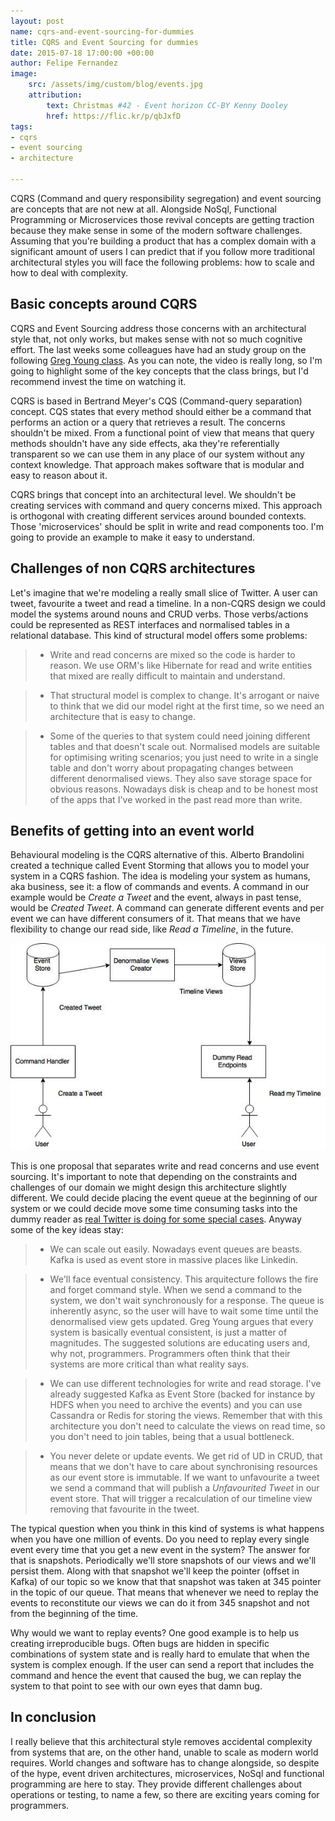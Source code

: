 ```yaml
---
layout: post
name: cqrs-and-event-sourcing-for-dummies
title: CQRS and Event Sourcing for dummies
date: 2015-07-18 17:00:00 +00:00
author: Felipe Fernandez
image:
    src: /assets/img/custom/blog/events.jpg
    attribution:
        text: Christmas #42 - Event horizon CC-BY Kenny Dooley
        href: https://flic.kr/p/qbJxfD
tags:
- cqrs
- event sourcing
- architecture

---
```


CQRS (Command and query responsibility segregation) and event sourcing are concepts that are not new at all. Alongside NoSql, Functional Programming or Microservices those revival concepts are getting traction because they make sense in some of the modern software challenges. Assuming that you're building a product that has a complex domain with a significant amount of users I can predict that if you follow more traditional architectural styles you will face the following problems: how to scale and how to deal with complexity.

## Basic concepts around CQRS

CQRS and Event Sourcing address those concerns with an architectural style that, not only works, but makes sense with not so much cognitive effort. The last weeks some colleagues have had an study group on the following [Greg Young class](http://www.viddler.com/v/dc528842). As you can note, the video is really long, so I'm going to highlight some of the key concepts that the class brings, but I'd recommend invest the time on watching it.

CQRS is based in Bertrand Meyer's CQS (Command-query separation) concept. CQS states that every method should either be a command that performs an action or a query that retrieves a result. The concerns shouldn't be mixed. From a functional point of view that means that query methods shouldn't have any side effects, aka they're referentially transparent so we can use them in any place of our system without any context knowledge. That approach makes software that is modular and easy to reason about it.

CQRS brings that concept into an architectural level. We shouldn't be creating services with command and query concerns mixed. This approach is orthogonal with creating different services around bounded contexts. Those 'microservices' should be split in write and read components too. I'm going to provide an example to make it easy to understand.

## Challenges of non CQRS architectures

Let's imagine that we're modeling a really small slice of Twitter. A user can tweet, favourite a tweet and read a timeline. In a non-CQRS design we could model the systems around nouns and CRUD verbs. Those verbs/actions could be represented as REST interfaces and normalised tables in a relational database. This kind of structural model offers some problems:

> * Write and read concerns are mixed so the code is harder to reason. We use ORM's like Hibernate for read and write entities that mixed are really difficult to maintain and understand.

> * That structural model is complex to change. It's arrogant or naive to think that we did our model right at the first time, so we need an architecture that is easy to change.

> * Some of the queries to that system could need joining different tables and that doesn't scale out. Normalised models are suitable for optimising writing scenarios; you just need to write in a single table and don't worry about propagating changes between different denormalised views. They also save storage space for obvious reasons. Nowadays disk is cheap and to be honest most of the apps that I've worked in the past read more than write.

## Benefits of getting into an event world

Behavioural modeling is the CQRS alternative of this. Alberto Brandolini created a technique called Event Storming that allows you to model your system in a CQRS fashion. The idea is modeling your system as humans, aka business, see it: a flow of commands and events. A command in our example would be *Create a Tweet* and the event, always in past tense, would be *Created Tweet*. A command can generate different events and per event we can have different consumers of it. That means that we have flexibility to change our read side, like *Read a Timeline*, in the future.

<img class="img-responsive blog-post-image" src="/assets/img/custom/blog/cqrs.jpg" />

This is one proposal that separates write and read concerns and use event sourcing. It's important to note that depending on the constraints and challenges of our domain we might design this architecture slightly different. We could decide placing the event queue at the beginning of our system or we could decide move some time consuming tasks into the dummy reader as [real Twitter is doing for some special cases](http://www.infoq.com/presentations/Twitter-Timeline-Scalability). Anyway some of the key ideas stay:

> * We can scale out easily. Nowadays event queues are beasts. Kafka is used as event store in massive places like Linkedin.

> * We'll face eventual consistency. This arquitecture follows the fire and forget command style. When we send a command to the system, we don't wait synchronously for a response. The queue is inherently async, so the user will have to wait some time until the denormalised view gets updated. Greg Young argues that every system is basically eventual consistent, is just a matter of magnitudes. The suggested solutions are educating users and, why not, programmers. Programmers often think that their systems are more critical than what reality says. 

> * We can use different technologies for write and read storage. I've already suggested Kafka as Event Store (backed for instance by HDFS when you need to archive the events) and you can use Cassandra or Redis for storing the views. Remember that with this architecture you don't need to calculate the views on read time, so you don't need to join tables, being that a usual bottleneck.

> * You never delete or update events. We get rid of UD in CRUD, that means that we don't have to care about synchronising resources as our event store is immutable. If we want to unfavourite a tweet we send a command that will publish a *Unfavourited Tweet* in our event store. That will trigger a recalculation of our timeline view removing that favourite in the tweet.

The typical question when you think in this kind of systems is what happens when you have one million of events. Do you need to replay every single event every time that you get a new event in the system? The answer for that is snapshots. Periodically we'll store snapshots of our views and we'll persist them. Along with that snapshot we'll keep the pointer (offset in Kafka) of our topic so we know that that snapshot was taken at 345 pointer in the topic of our queue. That means that whenever we need to replay the events to reconstitute our views we can do it from 345 snapshot and not from the beginning of the time.

Why would we want to replay events? One good example is to help us creating irreproducible bugs. Often bugs are hidden in specific combinations of system state and is really hard to emulate that when the system is complex enough. If the user can send a report that includes the command and hence the event that caused the bug, we can replay the system to that point to see with our own eyes that damn bug.

## In conclusion

I really believe that this architectural style removes accidental complexity from systems that are, on the other hand, unable to scale as modern world requires. World changes and software has to change alongside, so despite of the hype, event driven architectures, microservices, NoSql and functional programming are here to stay. They provide different challenges about operations or testing, to name a few, so there are exciting years coming for programmers.